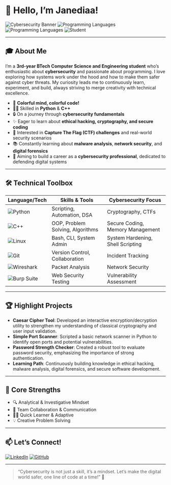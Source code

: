 # 👋 Hello, I’m Janediaa!

![Cybersecurity Banner](https://img.shields.io/badge/Cybersecurity-Enthusiast-blueviolet?style=for-the-badge&logo=hackthebox)
![Programming Languages](https://img.shields.io/badge/Python-3776AB?style=for-the-badge&logo=python&logoColor=white)
![Programming Languages](https://img.shields.io/badge/C++-00599C?style=for-the-badge&logo=cplusplus&logoColor=white)
![Student](https://img.shields.io/badge/BTech%20CSE-3rd%20Year-orange?style=for-the-badge)

---

## 🎓 About Me

I’m a **3rd-year BTech Computer Science and Engineering student** who’s enthusiastic about **cybersecurity** and passionate about programming. I love exploring how systems work under the hood and how to make them safer against cyber threats. My curiosity leads me to continuously learn, experiment, and build, always striving to merge creativity with technical excellence.

- 🌈 **Colorful mind, colorful code!**
- 🧑‍💻 Skilled in **Python** & **C++**
- 🔒 On a journey through **cybersecurity fundamentals**
- ✨ Eager to learn about **ethical hacking, cryptography, and secure coding**
- 🚩 Interested in **Capture The Flag (CTF) challenges** and real-world security scenarios
- 📚 Constantly learning about **malware analysis**, **network security**, and **digital forensics**
- 🎯 Aiming to build a career as a **cybersecurity professional**, dedicated to defending digital systems

---

## 🛠️ Technical Toolbox

| Language/Tech    | Skills & Tools              | Cybersecurity Focus              |
|------------------|----------------------------|----------------------------------|
| ![Python](https://img.shields.io/badge/-Python-3776AB?logo=python&logoColor=white) | Scripting, Automation, DSA       | Cryptography, CTFs               |
| ![C++](https://img.shields.io/badge/-C++-00599C?logo=cplusplus&logoColor=white)     | OOP, Problem Solving, Algorithms | Secure Coding, Memory Management |
| ![Linux](https://img.shields.io/badge/-Linux-FCC624?logo=linux&logoColor=black)     | Bash, CLI, System Admin          | System Hardening, Shell Scripting|
| ![Git](https://img.shields.io/badge/-Git-F05032?logo=git&logoColor=white)           | Version Control, Collaboration   | Incident Tracking                |
| ![Wireshark](https://img.shields.io/badge/-Wireshark-1679A7?logo=wireshark&logoColor=white) | Packet Analysis                | Network Security                 |
| ![Burp Suite](https://img.shields.io/badge/-Burp%20Suite-FF6600?logo=burpsuite&logoColor=white) | Web Security Testing           | Vulnerability Assessment         |

---

## 🏆 Highlight Projects

- **Caesar Cipher Tool**: Developed an interactive encryption/decryption utility to strengthen my understanding of classical cryptography and user input validation.
- **Simple Port Scanner**: Scripted a basic network scanner in Python to identify open ports and potential vulnerabilities.
- **Password Strength Checker**: Created a robust tool to evaluate password security, emphasizing the importance of strong authentication.
- **Learning Path**: Continuously building knowledge in ethical hacking, malware analysis, digital forensics, and secure software development.

---

## 🌟 Core Strengths

- 🔍 Analytical & Investigative Mindset
- 🤝 Team Collaboration & Communication
- 🏃‍♂️ Quick Learner & Adaptive
- 💡 Creative Problem Solving

---

## 📫 Let’s Connect!

[![LinkedIn](https://img.shields.io/badge/-LinkedIn-0077B5?logo=linkedin&logoColor=white&style=flat)](https://www.linkedin.com/in/your-profile/)
[![GitHub](https://img.shields.io/badge/-GitHub-181717?logo=github&logoColor=white&style=flat)](https://github.com/Janediaa)

---

> “Cybersecurity is not just a skill, it’s a mindset. Let’s make the digital world safer, one line of code at a time!” 🌟
